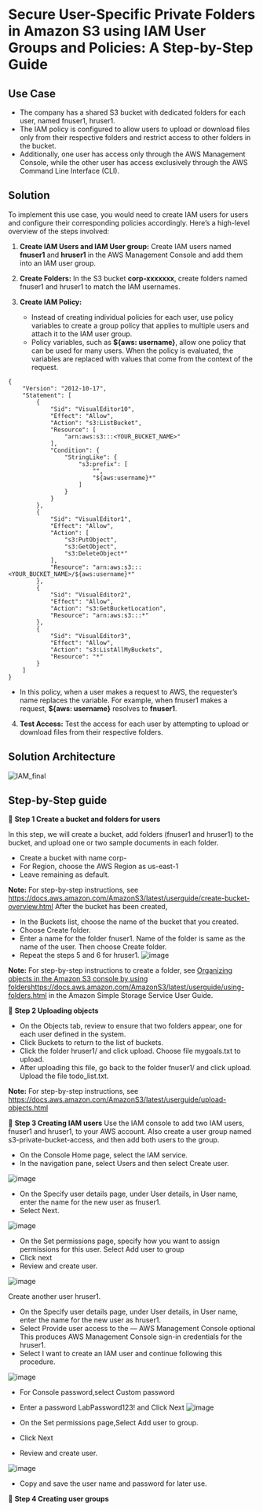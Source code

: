 # Secure User-Specific Private Folders in Amazon S3 using IAM User Groups and Policies: A Step-by-Step Guide
## Use Case
* The company has a shared S3 bucket with dedicated folders for each user, named fnuser1, hruser1.
* The IAM policy is configured to allow users to upload or download files only from their respective folders and restrict access to other folders in the bucket.
* Additionally, one user has access only through the AWS Management Console, while the other user has access exclusively through the AWS Command Line Interface (CLI).
## Solution
To implement this use case, you would need to create IAM users for users and configure their corresponding policies accordingly. Here’s a high-level overview of the steps involved:

1. **Create IAM Users and IAM User group:** Create IAM users named **fnuser1** and **hruser1** in the AWS Management Console and add them into an IAM user group.

2. **Create Folders:** In the S3 bucket **corp-xxxxxxx**, create folders named fnuser1 and hruser1 to match the IAM usernames.

3. **Create IAM Policy:**

    * Instead of creating individual policies for each user, use policy variables to create a group policy that applies to multiple users and attach it to the IAM user group.
    * Policy variables, such as **${aws: username}**, allow one policy that can be used for many users. When the policy is evaluated, the variables are replaced with values that come from the context of the request.
```
{
    "Version": "2012-10-17",
    "Statement": [
        {
            "Sid": "VisualEditor10",
            "Effect": "Allow",
            "Action": "s3:ListBucket",
            "Resource": [
                "arn:aws:s3:::<YOUR_BUCKET_NAME>"
            ],
            "Condition": {
                "StringLike": {
                    "s3:prefix": [
                        "",
                        "${aws:username}*"
                    ]
                }
            }
        },
        {
            "Sid": "VisualEditor1",
            "Effect": "Allow",
            "Action": [
                "s3:PutObject",
                "s3:GetObject",
                "s3:DeleteObject*"
            ],
            "Resource": "arn:aws:s3:::<YOUR_BUCKET_NAME>/${aws:username}*"
        },
        {
            "Sid": "VisualEditor2",
            "Effect": "Allow",
            "Action": "s3:GetBucketLocation",
            "Resource": "arn:aws:s3:::*"
        },
        {
            "Sid": "VisualEditor3",
            "Effect": "Allow",
            "Action": "s3:ListAllMyBuckets",
            "Resource": "*"
        }
    ]
}
```



   * In this policy, when a user makes a request to AWS, the requester’s name replaces the variable. For example, when fnuser1 makes a request,
      **${aws: username}** resolves to **fnuser1**.
4. **Test Access:** Test the access for each user by attempting to upload or download files from their respective folders.

## Solution Architecture
![IAM_final](https://github.com/Sudarkodi-Muthiah-repo/AWS-CloudCrafts/assets/101267167/b92fa14a-46e3-48f1-9d86-38307f8862b5)

## Step-by-Step guide

📄 **Step 1 Create a bucket and folders for users**

In this step, we will create a bucket, add folders (fnuser1 and hruser1) to the bucket, and upload one or two sample documents in each folder.

* Create a bucket with name corp-<Any Random number>
* For Region, choose the AWS Region as us-east-1
* Leave remaining as default.

**Note:** For step-by-step instructions, see https://docs.aws.amazon.com/AmazonS3/latest/userguide/create-bucket-overview.html
After the bucket has been created,
* In the Buckets list, choose the name of the bucket that you created.
* Choose Create folder.
* Enter a name for the folder fnuser1. Name of the folder is same as the name of the user. Then choose Create folder.
* Repeat the steps 5 and 6 for hruser1.
![image](https://github.com/Sudarkodi-Muthiah-repo/AWS-CloudCrafts/assets/101267167/fc038353-4b9a-4ebf-a04a-34083d96d447)

**Note:** For step-by-step instructions to create a folder, see [Organizing objects in the Amazon S3 console by using folders](https://docs.aws.amazon.com/AmazonS3/latest/userguide/using-folders.html)https://docs.aws.amazon.com/AmazonS3/latest/userguide/using-folders.html in the Amazon Simple Storage Service User Guide.

📄 **Step 2 Uploading objects**
* On the Objects tab, review to ensure that two folders appear, one for each user defined in the system.
* Click Buckets to return to the list of buckets.
* Click the folder hruser1/ and click upload. Choose file mygoals.txt to upload.
* After uploading this file, go back to the folder fnuser1/ and click upload. Upload the file todo_list.txt.

**Note:** For step-by-step instructions, see https://docs.aws.amazon.com/AmazonS3/latest/userguide/upload-objects.html


📄 **Step 3 Creating IAM users**
Use the IAM console to add two IAM users, fnuser1 and hruser1, to your AWS account. Also create a user group named s3-private-bucket-access, and then add both users to the group.
* On the Console Home page, select the IAM service.
* In the navigation pane, select Users and then select Create user.

![image](https://github.com/Sudarkodi-Muthiah-repo/AWS-CloudCrafts/assets/101267167/76aefea9-c99f-455f-8c32-f29396aa91f2)

* On the Specify user details page, under User details, in User name, enter the name for the new user as fnuser1.
* Select Next.  

![image](https://github.com/Sudarkodi-Muthiah-repo/AWS-CloudCrafts/assets/101267167/94bf2466-ec68-454d-8208-3c0e73183fc6)

* On the Set permissions page, specify how you want to assign permissions for this user. Select Add user to group
* Click next
* Review and create user.
  
![image](https://github.com/Sudarkodi-Muthiah-repo/AWS-CloudCrafts/assets/101267167/9668ed2e-75e3-46de-bfd0-63fe992b3e40)

Create another user hruser1.
* On the Specify user details page, under User details, in User name, enter the name for the new user as hruser1.
* Select Provide user access to the — AWS Management Console optional This produces AWS Management Console sign-in credentials for the hruser1.
* Select I want to create an IAM user and continue following this procedure.

![image](https://github.com/Sudarkodi-Muthiah-repo/AWS-CloudCrafts/assets/101267167/4d7e6dab-80a3-4d6a-9330-2f288ca1ab0f)

* For Console password,select Custom password
* Enter a password LabPassword123! and Click Next
![image](https://github.com/Sudarkodi-Muthiah-repo/AWS-CloudCrafts/assets/101267167/5e9c2ef9-9aa1-4340-9d9f-9fcb479cd2e2)

* On the Set permissions page,Select Add user to group.
* Click Next
* Review and create user.
  
![image](https://github.com/Sudarkodi-Muthiah-repo/AWS-CloudCrafts/assets/101267167/24ffaaa5-2fd0-434c-9ee5-afe79d91f933)

* Copy and save the user name and password for later use.
  
📄 **Step 4 Creating user groups**
